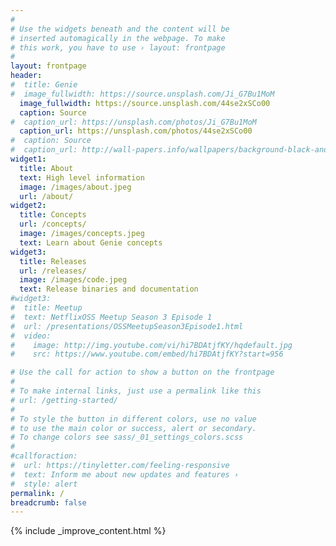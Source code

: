 ```yaml
---
#
# Use the widgets beneath and the content will be
# inserted automagically in the webpage. To make
# this work, you have to use › layout: frontpage
#
layout: frontpage
header:
#  title: Genie
#  image_fullwidth: https://source.unsplash.com/Ji_G7Bu1MoM
  image_fullwidth: https://source.unsplash.com/44se2xSCo00
  caption: Source
#  caption_url: https://unsplash.com/photos/Ji_G7Bu1MoM
  caption_url: https://unsplash.com/photos/44se2xSCo00
#  caption: Source
#  caption_url: http://wall-papers.info/wallpapers/background-black-and-red.html
widget1:
  title: About
  text: High level information
  image: /images/about.jpeg
  url: /about/
widget2:
  title: Concepts
  url: /concepts/
  image: /images/concepts.jpeg
  text: Learn about Genie concepts
widget3:
  title: Releases
  url: /releases/
  image: /images/code.jpeg
  text: Release binaries and documentation
#widget3:
#  title: Meetup
#  text: NetflixOSS Meetup Season 3 Episode 1
#  url: /presentations/OSSMeetupSeason3Episode1.html
#  video:
#    image: http://img.youtube.com/vi/hi7BDAtjfKY/hqdefault.jpg
#    src: https://www.youtube.com/embed/hi7BDAtjfKY?start=956

# Use the call for action to show a button on the frontpage
#
# To make internal links, just use a permalink like this
# url: /getting-started/
#
# To style the button in different colors, use no value
# to use the main color or success, alert or secondary.
# To change colors see sass/_01_settings_colors.scss
#
#callforaction:
#  url: https://tinyletter.com/feeling-responsive
#  text: Inform me about new updates and features ›
#  style: alert
permalink: /
breadcrumb: false
---
```


{% include _improve_content.html %}
